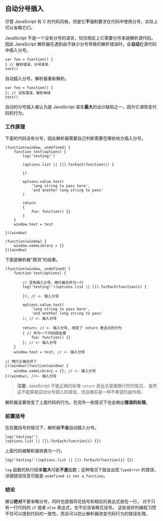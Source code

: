 ﻿## 自动分号插入

尽管 JavaScript 有 C 的代码风格，但是它**不**强制要求在代码中使用分号，实际上可以省略它们。

JavaScript 不是一个没有分号的语言，恰恰相反上它需要分号来就解析源代码。
因此 JavaScript 解析器在遇到由于缺少分号导致的解析错误时，会**自动**在源代码中插入分号。

    var foo = function() {
    } // 解析错误，分号丢失
    test()

自动插入分号，解析器重新解析。

    var foo = function() {
    }; // 没有错误，解析继续
    test()

自动的分号插入被认为是 JavaScript 语言**最大**的设计缺陷之一，因为它*能*改变代码的行为。

###  工作原理

下面的代码没有分号，因此解析器需要自己判断需要在哪些地方插入分号。

    (function(window, undefined) {
        function test(options) {
            log('testing!')

            (options.list || []).forEach(function(i) {

            })

            options.value.test(
                'long string to pass here',
                'and another long string to pass'
            )

            return
            {
                foo: function() {}
            }
        }
        window.test = test

    })(window)

    (function(window) {
        window.someLibrary = {}
    })(window)

下面是解析器"猜测"的结果。

    (function(window, undefined) {
        function test(options) {

            // 没有插入分号，两行被合并为一行
            log('testing!')(options.list || []).forEach(function(i) {

            }); // <- 插入分号

            options.value.test(
                'long string to pass here',
                'and another long string to pass'
            ); // <- 插入分号

            return; // <- 插入分号, 改变了 return 表达式的行为
            { // 作为一个代码段处理
                foo: function() {} 
            }; // <- 插入分号
        }
        window.test = test; // <- 插入分号

    // 两行又被合并了
    })(window)(function(window) {
        window.someLibrary = {}; // <- 插入分号
    })(window); //<- 插入分号

> **注意:** JavaScript 不能正确的处理 `return` 表达式紧跟换行符的情况，
> 虽然这不能算是自动分号插入的错误，但这确实是一种不希望的副作用。

解析器显著改变了上面代码的行为，在另外一些情况下也会做出**错误的处理**。

### 前置括号

在前置括号的情况下，解析器**不会**自动插入分号。

    log('testing!')
    (options.list || []).forEach(function(i) {})

上面代码被解析器转换为一行。

    log('testing!')(options.list || []).forEach(function(i) {})

`log` 函数的执行结果**极大**可能**不是**函数；这种情况下就会出现 `TypeError` 的错误，详细错误信息可能是 `undefined is not a function`。

### 结论

建议**绝对**不要省略分号，同时也提倡将花括号和相应的表达式放在一行，
对于只有一行代码的 `if` 或者 `else` 表达式，也不应该省略花括号。
这些良好的编程习惯不仅可以提到代码的一致性，而且可以防止解析器改变代码行为的错误处理。

